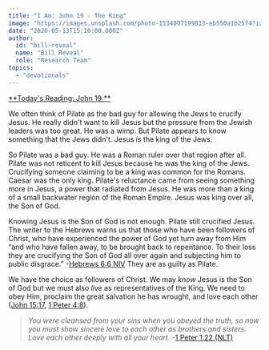 ```yaml
---
title: "I Am: John 19 - The King"
image: "https://images.unsplash.com/photo-1534007199813-eb550a1b25f4?ixlib=rb-1.2.1&q=85&fm=jpg&crop=entropy&cs=srgb&ixid=eyJhcHBfaWQiOjk2NjF9"
date: "2020-05-13T15:10:00.000Z"
author:
  id: "bill-reveal"
  name: "Bill Reveal"
  role: "Research Team"
topics:
  - "devotionals"
---
```

[**Today's Reading: John 19 **][1]

We often think of Pilate as the bad guy for allowing the Jews to crucify Jesus. He really didn't want to kill Jesus but the pressure from the Jewish leaders was too great. He was a wimp. But Pilate appears to know something that the Jews didn't. Jesus _is_ the king of the Jews.

So Pilate was a bad guy. He was a Roman ruler over that region after all. Pilate was not reticent to kill Jesus because he was the king of the Jews. Crucifying someone claiming to be a king was common for the Romans. Caesar was the only king. Pilate's reluctance came from seeing something more in Jesus, a power that radiated from Jesus. He was more than a king of a small backwater region of the Roman Empire. Jesus was king over all, the Son of God.

Knowing Jesus is the Son of God is not enough. Pilate still crucified Jesus. The writer to the Hebrews warns us that those who have been followers of Christ, who have experienced the power of God yet turn away from Him “and who have fallen away, to be brought back to repentance. To their loss they are crucifying the Son of God all over again and subjecting him to public disgrace.” -[Hebrews‬ ‭6:6‬ ‭NIV][2] They are as guilty as Pilate.

We have the choice as followers of Christ. We may _know_ Jesus is the Son of God but we must also _live_ as representatives of the King. We need to obey Him, proclaim the great salvation he has wrought, and love each other ([John 15:17][jhn1517], [1 Peter 4:8][1pe48]).

> _You were cleansed from your sins when you obeyed the truth, so now you must show sincere love to each other as brothers and sisters. Love each other deeply with all your heart._ -[1 Peter 1:22 (NLT)][1pe122]

[1]: https://www.bible.com/111/jhn.19
[2]: https://www.bible.com/111/heb.6.6
[jhn1517]: https://www.bible.com/111/jhn.15.17
[1pe48]: https://www.bible.com/111/1pe.4.8
[1pe122]: https://www.bible.com/111/1pe.1.22
